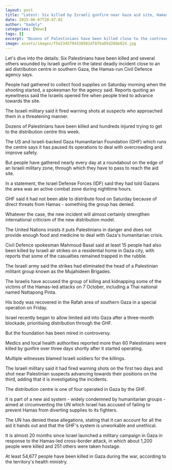 ```yaml
---
layout: post
title: "Latest: Six killed by Israeli gunfire near Gaza aid site, Hamas officials say"
date: 2025-06-07T20:47:02
author: "badely"
categories: [News]
tags: []
excerpt: "Dozens of Palestinians have been killed close to the controversial supply centre in Gaza."
image: assets/images/f5e2345794338501df87ba05d26bb82d.jpg
---
```


Let's dive into the details: Six Palestinians have been killed and several others wounded by Israeli gunfire in the latest deadly incident close to an aid distribution centre in southern Gaza, the Hamas-run Civil Defence agency says.

People had gathered to collect food supplies on Saturday morning when the shooting started, a spokesman for the agency said. Reports quoting an eyewitness said the Israelis opened fire when people tried to advance towards the site. 

The Israeli military said it fired warning shots at suspects who approached them in a threatening manner.

Dozens of Palestinians have been killed and hundreds injured trying to get to the distribution centre this week.

The US and Israeli-backed Gaza Humanitarian Foundation (GHF) which runs the centre says it has paused its operations to deal with overcrowding and improve safety.

But people have gathered nearly every day at a roundabout on the edge of an Israeli military zone, through which they have to pass to reach the aid site.

In a statement, the Israel Defense Forces (IDF) said they had told Gazans the area was an active combat zone during nighttime hours.

GHF said it had not been able to distribute food on Saturday because of direct threats from Hamas - something the group has denied.

Whatever the case, the new incident will almost certainly strengthen international criticism of the new distribution model.

The United Nations insists it puts Palestinians in danger and does not provide enough food and medicine to deal with Gaza's humanitarian crisis.

Civil Defence spokesman Mahmoud Basal said at least 15 people had also been killed by Israeli air strikes on a residential home in Gaza city, with reports that some of the casualties remained trapped in the rubble.

The Israeli army said the strikes had eliminated the head of a Palestinian militant group known as the Mujahideen Brigades.

The Israelis have accused the group of killing and kidnapping some of the victims of the Hamas-led attacks on 7 October, including a Thai national named Nattapong Pinta.

His body was recovered in the Rafah area of southern Gaza in a special operation on Friday.

Israel recently began to allow limited aid into Gaza after a three-month blockade, prioritising distribution through the GHF.

But the foundation has been mired in controversy.

Medics and local health authorities reported more than 60 Palestinians were killed by gunfire over three days shortly after it started operating.

Multiple witnesses blamed Israeli soldiers for the killings.

The Israeli military said it had fired warning shots on the first two days and shot near Palestinian suspects advancing towards their positions on the third, adding that it is investigating the incidents.

The distribution centre is one of four operated in Gaza by the GHF.

It is part of a new aid system - widely condemned by humanitarian groups - aimed at circumventing the UN which Israel has accused of failing to prevent Hamas from diverting supplies to its fighters. 

The UN has denied these allegations, stating that it can account for all the aid it hands out and that the GHF's system is unworkable and unethical.

It is almost 20 months since Israel launched a military campaign in Gaza in response to the Hamas-led cross-border attack, in which about 1,200 people were killed and 251 others were taken hostage.

At least 54,677 people have been killed in Gaza during the war, according to the territory's health ministry.

